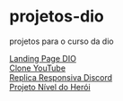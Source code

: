 # projetos-dio
projetos para o curso da dio

<a href="https://felipearaujocst.github.io/projetos-dio/lp-DIO/index.html">Landing Page DIO</a><br>
<a href="https://felipearaujocst.github.io/projetos-dio/replica-youtube/index.html">Clone YouTube</a><br>
<a href="https://felipearaujocst.github.io/projetos-dio/discord-replica-responsiva/index.html">Replica Responsiva Discord</a><br>
<a href="https://felipearaujocst.github.io/projetos-dio/projeto-nivel-do-her%C3%B3i/index.html">Projeto Nível do Herói</a>